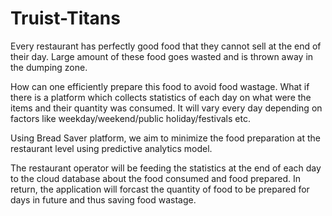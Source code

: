 # Truist-Titans

Every restaurant has perfectly good food that they cannot sell at the end of their day. Large amount of these food goes wasted and is thrown away in the dumping zone. 

How can one efficiently prepare this food to avoid food wastage. What if there is a platform which collects statistics of each day on what were the items and their quantity was consumed. It will vary every day depending on factors like weekday/weekend/public holiday/festivals etc. 

Using Bread Saver platform, we aim to minimize the food preparation at the restaurant level using predictive analytics model. 

The restaurant operator will be feeding the statistics at the end of each day to the cloud database about the food consumed and food prepared.
In return, the application will forcast the quantity of food to be prepared for days in future and thus saving food wastage.
